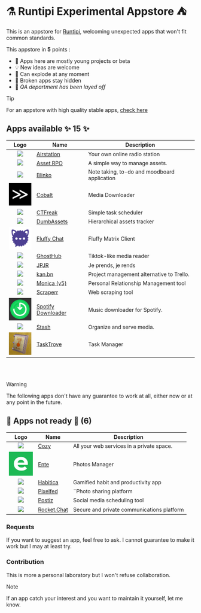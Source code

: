 # ⚗ Runtipi Experimental Appstore ⛺️

This is an appstore for [Runtipi](https://runtipi.io), welcoming unexpected apps that won't fit common standards.

This appstore in **5** points :

- 🌱 Apps here are mostly young projects or beta
- 💡 New ideas are welcome
- 🧪 Can explode at any moment
- 🙈 Broken apps stay hidden
- 🤫 _QA department has been layed off_

> [!TIP]  
> For an appstore with high quality stable apps, [check here](https://github.com/Lancelot-Enguerrand/Runtipi-Appstore)

## Apps available ✨ 15 ✨

|                           Logo                           | Name                                                               | Description                                  |
| :------------------------------------------------------: | ------------------------------------------------------------------ | -------------------------------------------- |
| <img src="apps/airstation/metadata/logo.jpg" width="64"> | [Airstation](https://github.com/cheatsnake/airstation)             | Your own online radio station                |
| <img src="apps/asset-rpo/metadata/logo.jpg" width="64">  | [Asset RPO](https://github.com/Red-Panda-One/asset)                | A simple way to manage assets.               |
|   <img src="apps/blinko/metadata/logo.jpg" width="64">   | [Blinko](https://github.com/blinko-space/blinko)                   | Note taking, to-do and moodboard application |
|   <img src="apps/cobalt/metadata/logo.jpg" width="64">   | [Cobalt](https://github.com/imputnet/cobalt)                       | Media Downloader                             |
|  <img src="apps/ctfreak/metadata/logo.jpg" width="64">   | [CTFreak](https://ctfreak.com/)                                    | Simple task scheduler                        |
| <img src="apps/dumbassets/metadata/logo.jpg" width="64"> | [DumbAssets](https://github.com/DumbWareio/DumbAssets)             | Hierarchical assets tracker                  |
| <img src="apps/fluffychat/metadata/logo.jpg" width="64"> | [Fluffy Chat](https://github.com/krille-chan/fluffychat)           | Fluffy Matrix Client                         |
|  <img src="apps/ghosthub/metadata/logo.jpg" width="64">  | [GhostHub](https://github.com/BleedingXiko/GhostHub)               | Tiktok-like media reader                     |
|    <img src="apps/jpjr/metadata/logo.jpg" width="64">    | [JPJR](https://github.com/lfpoulain/jpjr)                          | Je prends, je rends                          |
|   <img src="apps/kanbn/metadata/logo.jpg" width="64">    | [kan.bn](https://github.com/kanbn/kan)                             | Project management alternative to Trello.    |
|  <img src="apps/monica-5/metadata/logo.jpg" width="64">  | [Monica (v5)](https://github.com/monicahq/monica)                  | Personal Relationship Management tool        |
|  <img src="apps/scraperr/metadata/logo.jpg" width="64">  | [Scraperr](https://github.com/jaypyles/Scraperr)                   | Web scraping tool                            |
|   <img src="apps/spotdl/metadata/logo.jpg" width="64">   | [Spotify Downloader](https://github.com/spotDL/spotify-downloader) | Music downloader for Spotify.                |
|   <img src="apps/stash/metadata/logo.jpg" width="64">    | [Stash](https://github.com/stashapp/stash)                         | Organize and serve media.                    |
| <img src="apps/tasktrove/metadata/logo.jpg" width="64">  | [TaskTrove](https://github.com/dohsimpson/TaskTrove)               | Task Manager                                 |

<br><br>

> [!WARNING]
> The following apps don't have any guarantee to work at all, either now or at any point in the future.

## 🚧 Apps not ready 🔨 (6)

|                           Logo                           | Name                                                     | Description                                |
| :------------------------------------------------------: | -------------------------------------------------------- | ------------------------------------------ |
|    <img src="apps/cozy/metadata/logo.jpg" width="64">    | [Cozy](https://github.com/cozy/cozy-stack)               | All your web services in a private space.  |
|    <img src="apps/ente/metadata/logo.jpg" width="64">    | [Ente](https://github.com/11notes/docker-ente)           | Photos Manager                             |
|  <img src="apps/habitica/metadata/logo.jpg" width="64">  | [Habitica](https://github.com/awinterstein/habitica)     | Gamified habit and productivity app        |
|  <img src="apps/pixelfed/metadata/logo.jpg" width="64">  | [Pixelfed](https://github.com/pixelfed/pixelfeda)        | ¨Photo sharing platform                    |
|   <img src="apps/postiz/metadata/logo.jpg" width="64">   | [Postiz](https://github.com/gitroomhq/postiz-app/)       | Social media scheduling tool               |
| <img src="apps/rocketchat/metadata/logo.jpg" width="64"> | [Rocket.Chat](https://github.com/RocketChat/Rocket.Chat) | Secure and private communications platform |

### Requests

If you want to suggest an app, feel free to ask.
I cannot guarantee to make it work but I may at least try.

### Contribution

This is more a personal laboratory but I won't refuse collaboration.

> [!NOTE]
> If an app catch your interest and you want to maintain it yourself, let me know.
